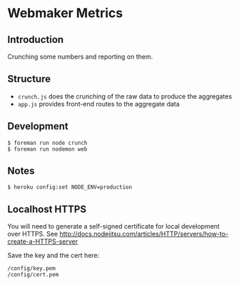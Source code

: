 Webmaker Metrics
===================================================

## Introduction

Crunching some numbers and reporting on them.

## Structure

* `crunch.js` does the crunching of the raw data to produce the aggregates
* `app.js` provides front-end routes to the aggregate data

## Development
```
$ foreman run node crunch
$ foreman run nodemon web
```

## Notes

```
$ heroku config:set NODE_ENV=production
```

## Localhost HTTPS

You will need to generate a self-signed certificate for local development over HTTPS. See http://docs.nodejitsu.com/articles/HTTP/servers/how-to-create-a-HTTPS-server

Save the key and the cert here:

```
/config/key.pem
/config/cert.pem
```
